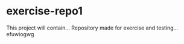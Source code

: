 # exercise-repo1
This project will contain...
Repository made for exercise and testing...
efuwiogwg

